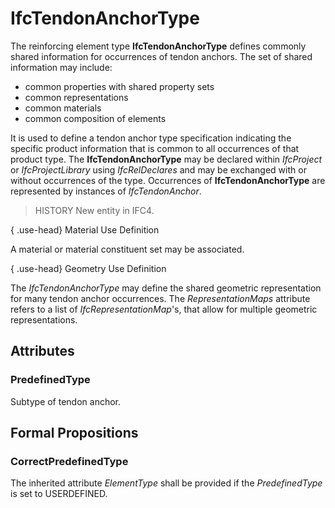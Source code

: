 # IfcTendonAnchorType

The reinforcing element type **IfcTendonAnchorType** defines commonly shared information for occurrences of tendon anchors. The set of shared information may include:

* common properties with shared property sets
* common representations
* common materials
* common composition of elements

It is used to define a tendon anchor type specification indicating the specific product information that is common to all occurrences of that product type. The **IfcTendonAnchorType** may be declared within _IfcProject_ or _IfcProjectLibrary_ using _IfcRelDeclares_ and may be exchanged with or without occurrences of the type. Occurrences of **IfcTendonAnchorType** are represented by instances of _IfcTendonAnchor_.

> HISTORY  New entity in IFC4.

{ .use-head}
Material Use Definition

A material or material constituent set may be associated.

{ .use-head}
Geometry Use Definition

The _IfcTendonAnchorType_ may define the shared geometric representation for many tendon anchor occurrences. The _RepresentationMaps_ attribute refers to a list of _IfcRepresentationMap_'s, that allow for multiple geometric representations.

## Attributes

### PredefinedType
Subtype of tendon anchor.

## Formal Propositions

### CorrectPredefinedType
The inherited attribute _ElementType_ shall be provided if the _PredefinedType_ is set to USERDEFINED.
